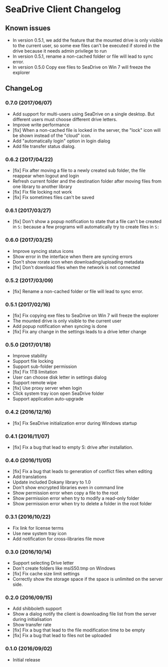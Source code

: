 # SeaDrive Client Changelog

## Known issues

* In version 0.5.1, we add the feature that the mounted drive is only visible to the current user, so some exe files can't be executed if stored in the drive because it needs admin privilege to run
* In version 0.5.1, rename a non-cached folder or file will lead to sync error.
* In version 0.5.0 Copy exe files to SeaDrive on Win 7 will freeze the explorer

## ChangeLog

### 0.7.0 (2017/06/07)

* Add support for multi-users using SeaDrive on a single desktop. But different users must choose different drive letters.
* Improve write performance
* [fix] When a non-cached file is locked in the server, the "lock" icon will be shown instead of the "cloud" icon.
* Add "automatically login" option in login dialog
* Add file transfer status dialog.

### 0.6.2 (2017/04/22)

* [fix] Fix after moving a file to a newly created sub folder, the file reappear when logout and login
* Refresh current folder and the destination folder after moving files from one library to another library
* [fix] Fix file locking not work
* [fix] Fix sometimes files can't be saved

### 0.6.1 (2017/03/27)

* [fix] Don't show a popup notification to state that a file can't be created in `S:` because a few programs will automatically try to create files in `S:`

### 0.6.0 (2017/03/25)

* Improve syncing status icons
* Show error in the interface when there are syncing errors
* Don't show rorate icon when downloading/uploading metadata
* [fix] Don't download files when the network is not connected


### 0.5.2 (2017/03/09)

* [fix] Rename a non-cached folder or file will lead to sync error.

### 0.5.1 (2017/02/16)

* [fix] Fix copying exe files to SeaDrive on Win 7 will freeze the explorer
* The mounted drive is only visible to the current user
* Add popup notification when syncing is done
* [fix] Fix any change in the settings leads to a drive letter change

### 0.5.0 (2017/01/18)

* Improve stability
* Support file locking
* Support sub-folder permission 
* [fix] Fix 1TB limitation
* User can choose disk letter in settings dialog
* Support remote wipe
* [fix] Use proxy server when login
* Click system tray icon open SeaDrive folder
* Support application auto-upgrade

### 0.4.2 (2016/12/16)

* [fix] Fix SeaDrive initialization error during Windows startup

### 0.4.1 (2016/11/07)

* [fix] Fix a bug that lead to empty S: drive after installation.

### 0.4.0 (2016/11/05)

* [fix] Fix a bug that leads to generation of conflict files when editing
* Add translations
* Update included Dokany library to 1.0
* Don't show encrypted libraries even in command line
* Show permission error when copy a file to the root
* Show permission error when try to modify a read-only folder
* Show permission error when try to delete a folder in the root folder

### 0.3.1 (2016/10/22)

* Fix link for license terms
* Use new system tray icon
* Add notification for cross-libraries file move

### 0.3.0 (2016/10/14)

* Support selecting Drive letter
* Don't create folders like msiS50.tmp on Windows
* [fix] Fix cache size limit settings
* Correctly show the storage space if the space is unlimited on the server side.

### 0.2.0 (2016/09/15)

* Add shibboleth support
* Show a dialog notify the client is downloading file list from the server during initialisation
* Show transfer rate
* [fix] Fix a bug that lead to the file modification time to be empty
* [fix] Fix a bug that lead to files not be uploaded

### 0.1.0 (2016/09/02)

* Initial release
